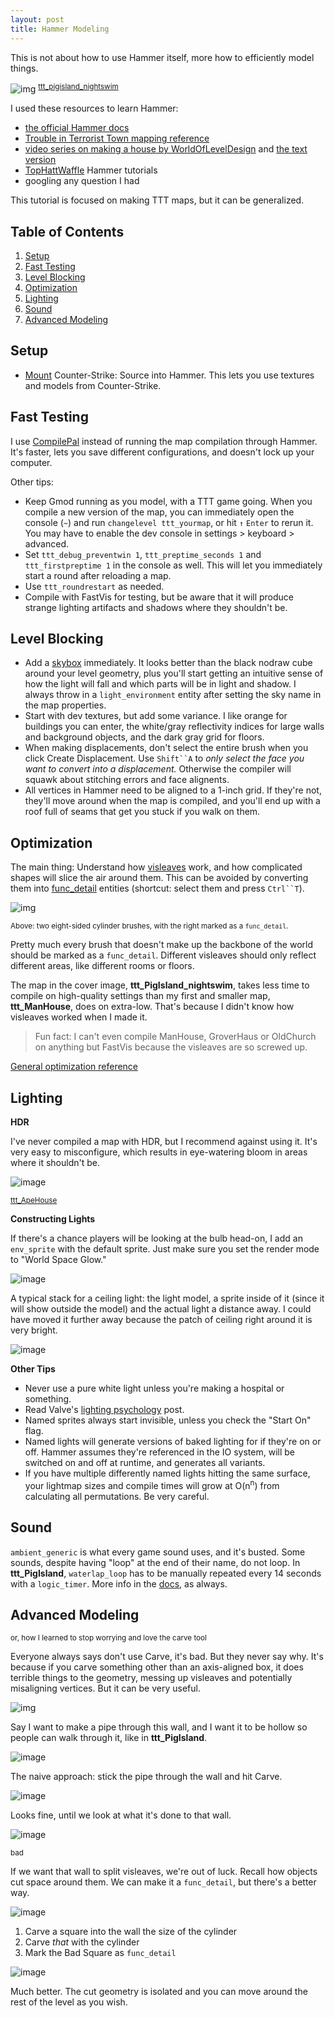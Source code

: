 ```yaml
---
layout: post
title: Hammer Modeling
---
```


This is not about how to use Hammer itself, more how to efficiently model things.

![img](https://64.media.tumblr.com/e12227b5c91676c0b3aeafe9d4738c68/3246a312a009689b-56/s1280x1920/cbf9b8abc0173ff7d8220968963fdb581c8e8a56.png)
<sup>[ttt_pigisland_nightswim](https://steamcommunity.com/sharedfiles/filedetails/?id=2840543180)</sup>

I used these resources to learn Hammer:
- [the official Hammer docs](https://developer.valvesoftware.com/wiki/Category:Level_Design)
- [Trouble in Terrorist Town mapping reference](https://www.troubleinterroristtown.com/development/mapping/)
- [video series on making a house by WorldOfLevelDesign](https://www.youtube.com/watch?app=desktop&v=6OOcD2iL_HU) and [the text version](https://www.worldofleveldesign.com/categories/csgo-tutorials/abandoned-house-workflow-part1-bsp.php)
- [TopHattWaffle](https://www.tophattwaffle.com/tutorials/) Hammer tutorials
- googling any question I had

This tutorial is focused on making TTT maps, but it can be generalized.

## Table of Contents
1. [Setup](#setup)
2. [Fast Testing](#fast-testing)
3. [Level Blocking](#level-blocking)
4. [Optimization](#optimization)
5. [Lighting](#lighting)
6. [Sound](#sound)
7. [Advanced Modeling](#advanced-modeling)

## Setup
- [Mount](https://steamcommunity.com/sharedfiles/filedetails/?id=810789180) Counter-Strike: Source into Hammer. This lets you use textures and models from Counter-Strike.

## Fast Testing
I use [CompilePal](https://github.com/ruarai/CompilePal) instead of running the map compilation through Hammer. It's faster, lets you save different configurations, and doesn't lock up your computer.

Other tips:
- Keep Gmod running as you model, with a TTT game going. When you compile a new version of the map, you can immediately open the console (`~`) and run `changelevel ttt_yourmap`, or hit `↑` `Enter` to rerun it. You may have to enable the dev console in settings > keyboard > advanced.
- Set `ttt_debug_preventwin 1`, `ttt_preptime_seconds 1` and `ttt_firstpreptime 1` in the console as well. This will let you immediately start a round after reloading a map.
- Use `ttt_roundrestart` as needed.
- Compile with FastVis for testing, but be aware that it will produce strange lighting artifacts and shadows where they shouldn't be.

## Level Blocking
- Add a [skybox](https://developer.valvesoftware.com/wiki/Skybox_(2D)) immediately. It looks better than the black nodraw cube around your level geometry, plus you'll start getting an intuitive sense of how the light will fall and which parts will be in light and shadow. I always throw in a `light_environment` entity after setting the sky name in the map properties.
- Start with dev textures, but add some variance. I like orange for buildings you can enter, the white/gray reflectivity indices for large walls and background objects, and the dark gray grid for floors.
- When making displacements, don't select the entire brush when you click Create Displacement. Use `Shift``A` to _only select the face you want to convert into a displacement._ Otherwise the compiler will squawk about stitching errors and face alignents.
- All vertices in Hammer need to be aligned to a 1-inch grid. If they're not, they'll move around when the map is compiled, and you'll end up with a roof full of seams that get you stuck if you walk on them.

## Optimization
The main thing: Understand how [visleaves](https://developer.valvesoftware.com/wiki/Visibility_optimization) work, and how complicated shapes will slice the air around them. This can be avoided by converting them into [func_detail](https://developer.valvesoftware.com/wiki/Func_detail) entities (shortcut: select them and press `Ctrl``T`).

![img](https://developer.valvesoftware.com/w/images/8/81/World-vs-detail.png)

<sup>Above: two eight-sided cylinder brushes, with the right marked as a `func_detail`.</sup>

Pretty much every brush that doesn't make up the backbone of the world should be marked as a `func_detail`. Different visleaves should only reflect different areas, like different rooms or floors. 

The map in the cover image, **ttt_PigIsland_nightswim**, takes less time to compile on high-quality settings than my first and smaller map, **ttt_ManHouse**, does on extra-low. That's because I didn't know how visleaves worked when I made it. 

> Fun fact: I can't even compile ManHouse, GroverHaus or OldChurch on anything but FastVis because the visleaves are so screwed up.

[General optimization reference](https://developer.valvesoftware.com/wiki/Optimization_(level_design))

## Lighting
**HDR**

I've never compiled a map with HDR, but I recommend against using it. It's very easy to misconfigure, which results in eye-watering bloom in areas where it shouldn't be.

![image](https://user-images.githubusercontent.com/11641991/181141178-1476a5e6-ed10-4d2c-9c65-92b69742dc89.png)

<sup>[ttt_ApeHouse](https://steamcommunity.com/sharedfiles/filedetails/?id=564110016)</sup>

**Constructing Lights**

If there's a chance players will be looking at the bulb head-on, I add an `env_sprite` with the default sprite. Just make sure you set the render mode to "World Space Glow."

![image](https://user-images.githubusercontent.com/11641991/181145711-e41ff460-4540-4de1-95c7-7b2fb48fec9b.png)

A typical stack for a ceiling light: the light model, a sprite inside of it (since it will show outside the model) and the actual light a distance away. I could have moved it further away because the patch of ceiling right around it is very bright.

![image](https://user-images.githubusercontent.com/11641991/181145982-24aac227-d73d-48c3-9650-2cf7563b9150.png)

**Other Tips**

- Never use a pure white light unless you're making a hospital or something.
- Read Valve's [lighting psychology](https://developer.valvesoftware.com/wiki/Intermediate_Lighting#Lighting_psychology) post.
- Named sprites always start invisible, unless you check the "Start On" flag.
- Named lights will generate versions of baked lighting for if they're on or off. Hammer assumes they're referenced in the IO system, will be switched on and off at runtime, and generates all variants.
- If you have multiple differently named lights hitting the same surface, your lightmap sizes and compile times will grow at O(n<sup>n</sup>) from calculating all permutations. Be very careful.

## Sound

`ambient_generic` is what every game sound uses, and it's busted. Some sounds, despite having "loop" at the end of their name, do not loop. In **ttt_PigIsland**, `waterlap_loop` has to be manually repeated every 14 seconds with a `logic_timer`. More info in the [docs](https://developer.valvesoftware.com/wiki/Ambient_generic), as always.


## Advanced Modeling

<sup>or, how I learned to stop worrying and love the carve tool</sup>

Everyone always says don't use Carve, it's bad. But they never say why. It's because if you carve something other than an axis-aligned box, it does terrible things to the geometry, messing up visleaves and potentially misaligning vertices. But it can be very useful.

![img](https://user-images.githubusercontent.com/11641991/181151559-75a9bc14-210b-4608-a39c-32c7ba4d1e35.png)

Say I want to make a pipe through this wall, and I want it to be hollow so people can walk through it, like in **ttt_PigIsland**.

![image](https://user-images.githubusercontent.com/11641991/181152443-0276b7b6-b813-4959-aad5-8ca03e4daa5d.png)

The naive approach: stick the pipe through the wall and hit Carve.

![image](https://user-images.githubusercontent.com/11641991/181152809-33e21f98-0ca5-4e2a-83fa-6a253c9dbb7c.png)

Looks fine, until we look at what it's done to that wall.

![image](https://user-images.githubusercontent.com/11641991/181152926-3873d4ad-98a2-4438-b1a8-7b6b31756f0a.png)

<sup>bad</sup>

If we want that wall to split visleaves, we're out of luck. Recall how objects cut space around them. We can make it a `func_detail`, but there's a better way.

![image](https://user-images.githubusercontent.com/11641991/181153429-43eaa250-f641-4bac-9181-a6cb00769847.png)

1. Carve a square into the wall the size of the cylinder
2. Carve _that_ with the cylinder
3. Mark the Bad Square as `func_detail`

![image](https://user-images.githubusercontent.com/11641991/181153467-ef464dad-225f-460c-bb99-d9b2706a3064.png)

Much better. The cut geometry is isolated and you can move around the rest of the level as you wish.
